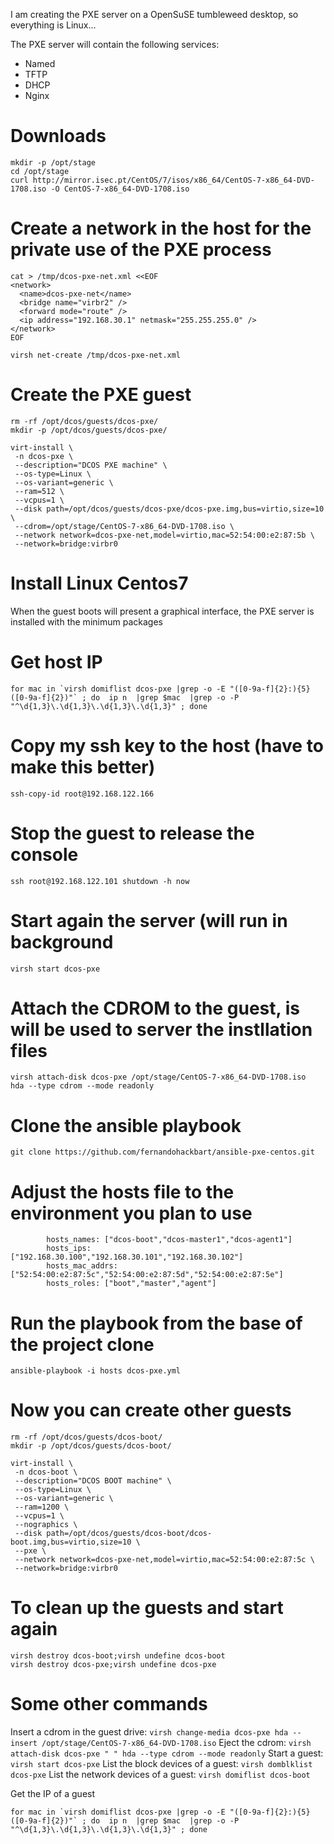 ﻿I am creating the PXE server on a OpenSuSE tumbleweed desktop, so everything is Linux... 

The PXE server will contain the following services:
* Named
* TFTP
* DHCP
* Nginx


# Downloads
```
mkdir -p /opt/stage
cd /opt/stage
curl http://mirror.isec.pt/CentOS/7/isos/x86_64/CentOS-7-x86_64-DVD-1708.iso -O CentOS-7-x86_64-DVD-1708.iso
```

# Create a network in the host for the private use of the PXE process
```
cat > /tmp/dcos-pxe-net.xml <<EOF
<network>
  <name>dcos-pxe-net</name>
  <bridge name="virbr2" />
  <forward mode="route" />
  <ip address="192.168.30.1" netmask="255.255.255.0" />
</network>
EOF
```

```
virsh net-create /tmp/dcos-pxe-net.xml
```
# Create  the PXE guest
```
rm -rf /opt/dcos/guests/dcos-pxe/
mkdir -p /opt/dcos/guests/dcos-pxe/
```

```
virt-install \
 -n dcos-pxe \
 --description="DCOS PXE machine" \
 --os-type=Linux \
 --os-variant=generic \
 --ram=512 \
 --vcpus=1 \
 --disk path=/opt/dcos/guests/dcos-pxe/dcos-pxe.img,bus=virtio,size=10 \
 --cdrom=/opt/stage/CentOS-7-x86_64-DVD-1708.iso \
 --network network=dcos-pxe-net,model=virtio,mac=52:54:00:e2:87:5b \
 --network=bridge:virbr0
 ```
# Install  Linux Centos7
When the guest boots will present a graphical interface, the PXE server is installed with the minimum packages

# Get host IP
```
for mac in `virsh domiflist dcos-pxe |grep -o -E "([0-9a-f]{2}:){5}([0-9a-f]{2})"` ; do  ip n  |grep $mac  |grep -o -P "^\d{1,3}\.\d{1,3}\.\d{1,3}\.\d{1,3}" ; done
```

# Copy my ssh key to the host (have to make this better)
```
ssh-copy-id root@192.168.122.166
```

# Stop the guest to release the console
```
ssh root@192.168.122.101 shutdown -h now
```
# Start again the server (will run in background
```
virsh start dcos-pxe
```

# Attach the CDROM to the guest, is will be used to server the instllation files 
```
virsh attach-disk dcos-pxe /opt/stage/CentOS-7-x86_64-DVD-1708.iso  hda --type cdrom --mode readonly
```

# Clone the ansible playbook
```
git clone https://github.com/fernandohackbart/ansible-pxe-centos.git
```
# Adjust the hosts file to the environment you plan to use
```
        hosts_names: ["dcos-boot","dcos-master1","dcos-agent1"]
        hosts_ips: ["192.168.30.100","192.168.30.101","192.168.30.102"]
        hosts_mac_addrs: ["52:54:00:e2:87:5c","52:54:00:e2:87:5d","52:54:00:e2:87:5e"]
        hosts_roles: ["boot","master","agent"]
```

# Run the playbook from the base of the project clone
```
ansible-playbook -i hosts dcos-pxe.yml
```

# Now you can create other guests 

```
rm -rf /opt/dcos/guests/dcos-boot/
mkdir -p /opt/dcos/guests/dcos-boot/

virt-install \
 -n dcos-boot \
 --description="DCOS BOOT machine" \
 --os-type=Linux \
 --os-variant=generic \
 --ram=1200 \
 --vcpus=1 \
 --nographics \
 --disk path=/opt/dcos/guests/dcos-boot/dcos-boot.img,bus=virtio,size=10 \
 --pxe \
 --network network=dcos-pxe-net,model=virtio,mac=52:54:00:e2:87:5c \
 --network=bridge:virbr0
 ```
# To clean up the guests and start again 
```
virsh destroy dcos-boot;virsh undefine dcos-boot
virsh destroy dcos-pxe;virsh undefine dcos-pxe
 ```

 
# Some other commands

Insert a cdrom in the guest drive: `virsh change-media dcos-pxe hda --insert /opt/stage/CentOS-7-x86_64-DVD-1708.iso`
Eject the cdrom: `virsh attach-disk dcos-pxe " " hda --type cdrom --mode readonly`
Start a guest: `virsh start dcos-pxe`
List the block devices of a guest: `virsh domblklist dcos-pxe`
List the network devices of a guest: `virsh domiflist dcos-boot`

Get the IP of a guest
```
for mac in `virsh domiflist dcos-pxe |grep -o -E "([0-9a-f]{2}:){5}([0-9a-f]{2})"` ; do  ip n  |grep $mac  |grep -o -P "^\d{1,3}\.\d{1,3}\.\d{1,3}\.\d{1,3}" ; done
```

